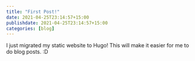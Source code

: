 ```yaml
---
title: "First Post!"
date: 2021-04-25T23:14:57+15:00 
publishdate: 2021-04-25T23:14:57+15:00 
categories: [blog]
---
```


I just migrated my static website to Hugo! This will make it easier for me to do blog posts. :D